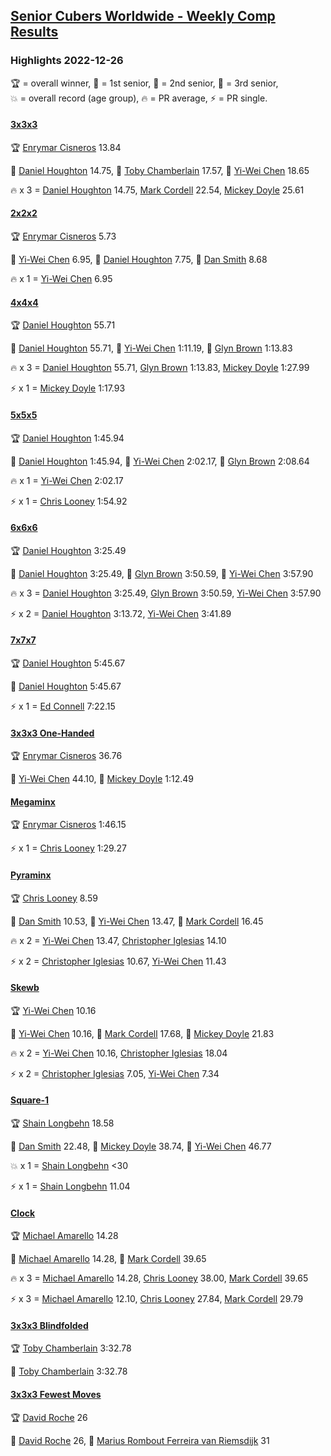 <style>table {white-space: nowrap;}</style>
<link rel="stylesheet" type="text/css" href="/scw-comp/css/flags.css" />

## [Senior Cubers Worldwide - Weekly Comp Results](/scw-comp/results/)
### Highlights 2022-12-26

<span style="white-space: nowrap;">🏆 = overall winner</span>, <span style="white-space: nowrap;">🥇 = 1st senior</span>, <span style="white-space: nowrap;">🥈 = 2nd senior</span>, <span style="white-space: nowrap;">🥉 = 3rd senior</span>, <span style="white-space: nowrap;">💥 = overall record (age group)</span>, <span style="white-space: nowrap;">🔥 = PR average</span>, <span style="white-space: nowrap;">⚡ = PR single</span>.

#### [3x3x3](333.md)

<span style="white-space: nowrap;">🏆 [Enrymar Cisneros](../../persons/enrymar_cisneros/333.md) 13.84</span>

<span style="white-space: nowrap;">🥇 [Daniel Houghton](../../persons/daniel_houghton/333.md) 14.75</span>, <span style="white-space: nowrap;">🥈 [Toby Chamberlain](../../persons/toby_chamberlain/333.md) 17.57</span>, <span style="white-space: nowrap;">🥉 [Yi-Wei Chen](../../persons/yi_wei_chen/333.md) 18.65</span>

🔥 x 3 = <span style="white-space: nowrap;">[Daniel Houghton](../../persons/daniel_houghton/333.md) 14.75</span>, <span style="white-space: nowrap;">[Mark Cordell](../../persons/mark_cordell/333.md) 22.54</span>, <span style="white-space: nowrap;">[Mickey Doyle](../../persons/mickey_doyle/333.md) 25.61</span>

#### [2x2x2](222.md)

<span style="white-space: nowrap;">🏆 [Enrymar Cisneros](../../persons/enrymar_cisneros/222.md) 5.73</span>

<span style="white-space: nowrap;">🥇 [Yi-Wei Chen](../../persons/yi_wei_chen/222.md) 6.95</span>, <span style="white-space: nowrap;">🥈 [Daniel Houghton](../../persons/daniel_houghton/222.md) 7.75</span>, <span style="white-space: nowrap;">🥉 [Dan Smith](../../persons/dan_smith/222.md) 8.68</span>

🔥 x 1 = <span style="white-space: nowrap;">[Yi-Wei Chen](../../persons/yi_wei_chen/222.md) 6.95</span>

#### [4x4x4](444.md)

<span style="white-space: nowrap;">🏆 [Daniel Houghton](../../persons/daniel_houghton/444.md) 55.71</span>

<span style="white-space: nowrap;">🥇 [Daniel Houghton](../../persons/daniel_houghton/444.md) 55.71</span>, <span style="white-space: nowrap;">🥈 [Yi-Wei Chen](../../persons/yi_wei_chen/444.md) 1:11.19</span>, <span style="white-space: nowrap;">🥉 [Glyn Brown](../../persons/glyn_brown/444.md) 1:13.83</span>

🔥 x 3 = <span style="white-space: nowrap;">[Daniel Houghton](../../persons/daniel_houghton/444.md) 55.71</span>, <span style="white-space: nowrap;">[Glyn Brown](../../persons/glyn_brown/444.md) 1:13.83</span>, <span style="white-space: nowrap;">[Mickey Doyle](../../persons/mickey_doyle/444.md) 1:27.99</span>

⚡ x 1 = <span style="white-space: nowrap;">[Mickey Doyle](../../persons/mickey_doyle/444.md) 1:17.93</span>

#### [5x5x5](555.md)

<span style="white-space: nowrap;">🏆 [Daniel Houghton](../../persons/daniel_houghton/555.md) 1:45.94</span>

<span style="white-space: nowrap;">🥇 [Daniel Houghton](../../persons/daniel_houghton/555.md) 1:45.94</span>, <span style="white-space: nowrap;">🥈 [Yi-Wei Chen](../../persons/yi_wei_chen/555.md) 2:02.17</span>, <span style="white-space: nowrap;">🥉 [Glyn Brown](../../persons/glyn_brown/555.md) 2:08.64</span>

🔥 x 1 = <span style="white-space: nowrap;">[Yi-Wei Chen](../../persons/yi_wei_chen/555.md) 2:02.17</span>

⚡ x 1 = <span style="white-space: nowrap;">[Chris Looney](../../persons/chris_looney/555.md) 1:54.92</span>

#### [6x6x6](666.md)

<span style="white-space: nowrap;">🏆 [Daniel Houghton](../../persons/daniel_houghton/666.md) 3:25.49</span>

<span style="white-space: nowrap;">🥇 [Daniel Houghton](../../persons/daniel_houghton/666.md) 3:25.49</span>, <span style="white-space: nowrap;">🥈 [Glyn Brown](../../persons/glyn_brown/666.md) 3:50.59</span>, <span style="white-space: nowrap;">🥉 [Yi-Wei Chen](../../persons/yi_wei_chen/666.md) 3:57.90</span>

🔥 x 3 = <span style="white-space: nowrap;">[Daniel Houghton](../../persons/daniel_houghton/666.md) 3:25.49</span>, <span style="white-space: nowrap;">[Glyn Brown](../../persons/glyn_brown/666.md) 3:50.59</span>, <span style="white-space: nowrap;">[Yi-Wei Chen](../../persons/yi_wei_chen/666.md) 3:57.90</span>

⚡ x 2 = <span style="white-space: nowrap;">[Daniel Houghton](../../persons/daniel_houghton/666.md) 3:13.72</span>, <span style="white-space: nowrap;">[Yi-Wei Chen](../../persons/yi_wei_chen/666.md) 3:41.89</span>

#### [7x7x7](777.md)

<span style="white-space: nowrap;">🏆 [Daniel Houghton](../../persons/daniel_houghton/777.md) 5:45.67</span>

<span style="white-space: nowrap;">🥇 [Daniel Houghton](../../persons/daniel_houghton/777.md) 5:45.67</span>

⚡ x 1 = <span style="white-space: nowrap;">[Ed Connell](../../persons/ed_connell/777.md) 7:22.15</span>

#### [3x3x3 One-Handed](333oh.md)

<span style="white-space: nowrap;">🏆 [Enrymar Cisneros](../../persons/enrymar_cisneros/333oh.md) 36.76</span>

<span style="white-space: nowrap;">🥇 [Yi-Wei Chen](../../persons/yi_wei_chen/333oh.md) 44.10</span>, <span style="white-space: nowrap;">🥈 [Mickey Doyle](../../persons/mickey_doyle/333oh.md) 1:12.49</span>

#### [Megaminx](minx.md)

<span style="white-space: nowrap;">🏆 [Enrymar Cisneros](../../persons/enrymar_cisneros/minx.md) 1:46.15</span>

⚡ x 1 = <span style="white-space: nowrap;">[Chris Looney](../../persons/chris_looney/minx.md) 1:29.27</span>

#### [Pyraminx](pyram.md)

<span style="white-space: nowrap;">🏆 [Chris Looney](../../persons/chris_looney/pyram.md) 8.59</span>

<span style="white-space: nowrap;">🥇 [Dan Smith](../../persons/dan_smith/pyram.md) 10.53</span>, <span style="white-space: nowrap;">🥈 [Yi-Wei Chen](../../persons/yi_wei_chen/pyram.md) 13.47</span>, <span style="white-space: nowrap;">🥉 [Mark Cordell](../../persons/mark_cordell/pyram.md) 16.45</span>

🔥 x 2 = <span style="white-space: nowrap;">[Yi-Wei Chen](../../persons/yi_wei_chen/pyram.md) 13.47</span>, <span style="white-space: nowrap;">[Christopher Iglesias](../../persons/christopher_iglesias/pyram.md) 14.10</span>

⚡ x 2 = <span style="white-space: nowrap;">[Christopher Iglesias](../../persons/christopher_iglesias/pyram.md) 10.67</span>, <span style="white-space: nowrap;">[Yi-Wei Chen](../../persons/yi_wei_chen/pyram.md) 11.43</span>

#### [Skewb](skewb.md)

<span style="white-space: nowrap;">🏆 [Yi-Wei Chen](../../persons/yi_wei_chen/skewb.md) 10.16</span>

<span style="white-space: nowrap;">🥇 [Yi-Wei Chen](../../persons/yi_wei_chen/skewb.md) 10.16</span>, <span style="white-space: nowrap;">🥈 [Mark Cordell](../../persons/mark_cordell/skewb.md) 17.68</span>, <span style="white-space: nowrap;">🥉 [Mickey Doyle](../../persons/mickey_doyle/skewb.md) 21.83</span>

🔥 x 2 = <span style="white-space: nowrap;">[Yi-Wei Chen](../../persons/yi_wei_chen/skewb.md) 10.16</span>, <span style="white-space: nowrap;">[Christopher Iglesias](../../persons/christopher_iglesias/skewb.md) 18.04</span>

⚡ x 2 = <span style="white-space: nowrap;">[Christopher Iglesias](../../persons/christopher_iglesias/skewb.md) 7.05</span>, <span style="white-space: nowrap;">[Yi-Wei Chen](../../persons/yi_wei_chen/skewb.md) 7.34</span>

#### [Square-1](sq1.md)

<span style="white-space: nowrap;">🏆 [Shain Longbehn](../../persons/shain_longbehn/sq1.md) 18.58</span>

<span style="white-space: nowrap;">🥇 [Dan Smith](../../persons/dan_smith/sq1.md) 22.48</span>, <span style="white-space: nowrap;">🥈 [Mickey Doyle](../../persons/mickey_doyle/sq1.md) 38.74</span>, <span style="white-space: nowrap;">🥉 [Yi-Wei Chen](../../persons/yi_wei_chen/sq1.md) 46.77</span>

💥 x 1 = <span style="white-space: nowrap;">[Shain Longbehn](../../persons/shain_longbehn/sq1.md) <30</span>

⚡ x 1 = <span style="white-space: nowrap;">[Shain Longbehn](../../persons/shain_longbehn/sq1.md) 11.04</span>

#### [Clock](clock.md)

<span style="white-space: nowrap;">🏆 [Michael Amarello](../../persons/michael_amarello/clock.md) 14.28</span>

<span style="white-space: nowrap;">🥇 [Michael Amarello](../../persons/michael_amarello/clock.md) 14.28</span>, <span style="white-space: nowrap;">🥈 [Mark Cordell](../../persons/mark_cordell/clock.md) 39.65</span>

🔥 x 3 = <span style="white-space: nowrap;">[Michael Amarello](../../persons/michael_amarello/clock.md) 14.28</span>, <span style="white-space: nowrap;">[Chris Looney](../../persons/chris_looney/clock.md) 38.00</span>, <span style="white-space: nowrap;">[Mark Cordell](../../persons/mark_cordell/clock.md) 39.65</span>

⚡ x 3 = <span style="white-space: nowrap;">[Michael Amarello](../../persons/michael_amarello/clock.md) 12.10</span>, <span style="white-space: nowrap;">[Chris Looney](../../persons/chris_looney/clock.md) 27.84</span>, <span style="white-space: nowrap;">[Mark Cordell](../../persons/mark_cordell/clock.md) 29.79</span>

#### [3x3x3 Blindfolded](333bf.md)

<span style="white-space: nowrap;">🏆 [Toby Chamberlain](../../persons/toby_chamberlain/333bf.md) 3:32.78</span>

<span style="white-space: nowrap;">🥇 [Toby Chamberlain](../../persons/toby_chamberlain/333bf.md) 3:32.78</span>

#### [3x3x3 Fewest Moves](333fm.md)

<span style="white-space: nowrap;">🏆 [David Roche](../../persons/david_roche/333fm.md) 26</span>

<span style="white-space: nowrap;">🥇 [David Roche](../../persons/david_roche/333fm.md) 26</span>, <span style="white-space: nowrap;">🥈 [Marius Rombout Ferreira van Riemsdijk](../../persons/marius_rombout_ferreira_van_riemsdijk/333fm.md) 31</span>


<!-- Global site tag (gtag.js) - Google Analytics -->
<script async src="https://www.googletagmanager.com/gtag/js?id=UA-86348435-3"></script>
<script>window.dataLayer = window.dataLayer || []; function gtag() {dataLayer.push(arguments);} gtag('js', new Date()); gtag('config', 'UA-86348435-3');</script>
